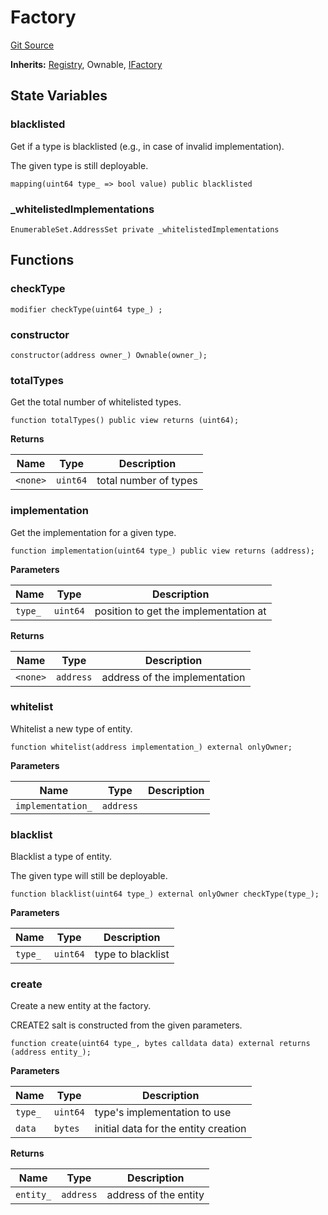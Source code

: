 # Factory
[Git Source](https://github.com/symbioticfi/core/blob/454f363c3e06eeffbe2515756b914d72c84b8ae4/src/contracts/common/Factory.sol)

**Inherits:**
[Registry](/Users/andreikorokhov/symbiotic/core/docs/autogen/src/src/contracts/common/Registry.sol/abstract.Registry.md), Ownable, [IFactory](/Users/andreikorokhov/symbiotic/core/docs/autogen/src/src/interfaces/common/IFactory.sol/interface.IFactory.md)


## State Variables
### blacklisted
Get if a type is blacklisted (e.g., in case of invalid implementation).

The given type is still deployable.


```solidity
mapping(uint64 type_ => bool value) public blacklisted
```


### _whitelistedImplementations

```solidity
EnumerableSet.AddressSet private _whitelistedImplementations
```


## Functions
### checkType


```solidity
modifier checkType(uint64 type_) ;
```

### constructor


```solidity
constructor(address owner_) Ownable(owner_);
```

### totalTypes

Get the total number of whitelisted types.


```solidity
function totalTypes() public view returns (uint64);
```
**Returns**

|Name|Type|Description|
|----|----|-----------|
|`<none>`|`uint64`|total number of types|


### implementation

Get the implementation for a given type.


```solidity
function implementation(uint64 type_) public view returns (address);
```
**Parameters**

|Name|Type|Description|
|----|----|-----------|
|`type_`|`uint64`|position to get the implementation at|

**Returns**

|Name|Type|Description|
|----|----|-----------|
|`<none>`|`address`|address of the implementation|


### whitelist

Whitelist a new type of entity.


```solidity
function whitelist(address implementation_) external onlyOwner;
```
**Parameters**

|Name|Type|Description|
|----|----|-----------|
|`implementation_`|`address`||


### blacklist

Blacklist a type of entity.

The given type will still be deployable.


```solidity
function blacklist(uint64 type_) external onlyOwner checkType(type_);
```
**Parameters**

|Name|Type|Description|
|----|----|-----------|
|`type_`|`uint64`|type to blacklist|


### create

Create a new entity at the factory.

CREATE2 salt is constructed from the given parameters.


```solidity
function create(uint64 type_, bytes calldata data) external returns (address entity_);
```
**Parameters**

|Name|Type|Description|
|----|----|-----------|
|`type_`|`uint64`|type's implementation to use|
|`data`|`bytes`|initial data for the entity creation|

**Returns**

|Name|Type|Description|
|----|----|-----------|
|`entity_`|`address`|address of the entity|


